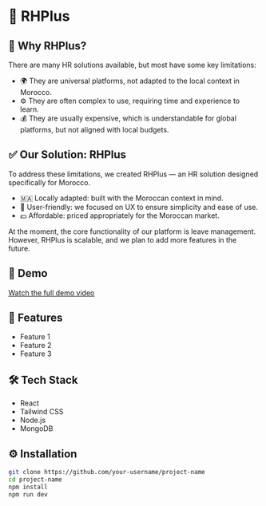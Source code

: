 # 🚀 RHPlus

## 🧩 Why RHPlus?
There are many HR solutions available, but most have some key limitations:
- 🌍 They are universal platforms, not adapted to the local context in Morocco.
- ⚙️ They are often complex to use, requiring time and experience to learn.
- 💰 They are usually expensive, which is understandable for global platforms, but not aligned with local budgets.

## ✅ Our Solution: RHPlus
To address these limitations, we created RHPlus — an HR solution designed specifically for Morocco.
- 🇲🇦 Locally adapted: built with the Moroccan context in mind.
- 🎯 User-friendly: we focused on UX to ensure simplicity and ease of use.
- 💵 Affordable: priced appropriately for the Moroccan market.

At the moment, the core functionality of our platform is leave management. However, RHPlus is scalable, and we plan to add more features in the future.
## 📸 Demo

[Watch the full demo video](https://drive.google.com/file/d/1gpW2s1HAm0Pq0Pnpk_vmJzWXKIaUiUwA/view?usp=sharing)


## 🔧 Features

- Feature 1
- Feature 2
- Feature 3

## 🛠️ Tech Stack

- React
- Tailwind CSS
- Node.js
- MongoDB

## ⚙️ Installation

```bash
git clone https://github.com/your-username/project-name
cd project-name
npm install
npm run dev
